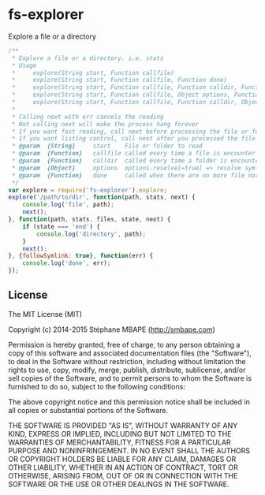 fs-explorer
=======
Explore a file or a directory

```javascript
/**
 * Explore a file or a directory. i.e. stats
 * Usage
 *     explore(String start, Function callfile)
 *     explore(String start, Function callfile, Function done)
 *     explore(String start, Function callfile, Function calldir, Function done)
 *     explore(String start, Function callfile, Object options, Function done)
 *     explore(String start, Function callfile, Function calldir, Object options, Function done)
 * 
 * Calling next with err cancels the reading
 * Not calling next will make the process hang forever
 * If you want fast reading, call next before processing the file or folder
 * If you want listing control, call next after you processed the file or folder
 * @param  {String}     start    File or folder to read
 * @param  {Function}   callfile called every time a file is encounter with (path, stats, next)
 * @param  {Function}   calldir  called every time a folder is encounter with (path, stats, files, 'start|end', next)
 * @param  {Object}     options  options.resolve[=true] => resolve symlink; options.followSymlink => explore symlink if directory
 * @param  {Function}   done     called when there are no more file nor folders to read
 */
var explore = require('fs-explorer').explore;
explore('/path/to/dir', function(path, stats, next) {
    console.log('file', path);
    next();
}, function(path, stats, files, state, next) {
    if (state === 'end') {
        console.log('directory', path);
    }
    next();
}, {followSymlink: true}, function(err) {
    console.log('done', err);
});
```

License
-------
The MIT License (MIT)

Copyright (c) 2014-2015 Stéphane MBAPE (http://smbape.com)

Permission is hereby granted, free of charge, to any person obtaining a copy
of this software and associated documentation files (the "Software"), to deal
in the Software without restriction, including without limitation the rights
to use, copy, modify, merge, publish, distribute, sublicense, and/or sell
copies of the Software, and to permit persons to whom the Software is
furnished to do so, subject to the following conditions:

The above copyright notice and this permission notice shall be included in all
copies or substantial portions of the Software.

THE SOFTWARE IS PROVIDED "AS IS", WITHOUT WARRANTY OF ANY KIND, EXPRESS OR
IMPLIED, INCLUDING BUT NOT LIMITED TO THE WARRANTIES OF MERCHANTABILITY,
FITNESS FOR A PARTICULAR PURPOSE AND NONINFRINGEMENT. IN NO EVENT SHALL THE
AUTHORS OR COPYRIGHT HOLDERS BE LIABLE FOR ANY CLAIM, DAMAGES OR OTHER
LIABILITY, WHETHER IN AN ACTION OF CONTRACT, TORT OR OTHERWISE, ARISING FROM,
OUT OF OR IN CONNECTION WITH THE SOFTWARE OR THE USE OR OTHER DEALINGS IN THE
SOFTWARE.
